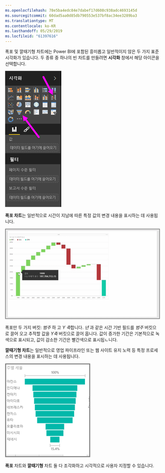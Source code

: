 ```yaml
---
ms.openlocfilehash: 78e5ba4edc84e7dabef17d608c938adc4693145d
ms.sourcegitcommit: 60dad5aa0d85db790553e537bf8ac34ee3289ba3
ms.translationtype: MT
ms.contentlocale: ko-KR
ms.lasthandoff: 05/29/2019
ms.locfileid: "61397616"
---
```

폭포 및 깔때기형 차트에는 Power BI에 포함된 흥미롭고 일반적이지 않은 두 가지 표준 시각화가 있습니다. 두 종류 중 하나의 빈 차트를 만들려면 **시각화** 창에서 해당 아이콘을 선택합니다.

![](media/3-8-create-waterfall-funnel-charts/3-8_1.png)

**폭포 차트**는 일반적으로 시간이 지남에 따른 특정 값의 변경 내용을 표시하는 데 사용됩니다.

![](media/3-8-create-waterfall-funnel-charts/3-8_2.png)

폭포만 두 가지 버킷: *범주* 하 고 *Y 축*합니다. *년* 과 같은 시간 기반 필드를 *범주* 버킷으로 끌어 오고 추적할 값을 *Y축* 버킷으로 끌어 옵니다. 값이 증가한 기간은 기본적으로 녹색으로 표시되고, 값이 감소한 기간은 빨간색으로 표시됩ㄴ니다.

**깔때기형 차트**는 일반적으로 영업 파이프라인 또는 웹 사이트 유지 노력 등 특정 프로세스의 변경 내용을 표시하는 데 사용됩니다.

![](media/3-8-create-waterfall-funnel-charts/3-8_3.png)

**폭포** 차트와 **깔때기형** 차트 둘 다 조각화하고 시각적으로 사용자 지정할 수 있습니다.

